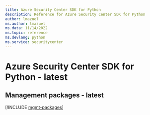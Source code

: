 ```yaml
---
title: Azure Security Center SDK for Python
description: Reference for Azure Security Center SDK for Python
author: lmazuel
ms.author: lmazuel
ms.data: 11/14/2022
ms.topic: reference
ms.devlang: python
ms.service: securitycenter
---
```

# Azure Security Center SDK for Python - latest

## Management packages - latest
[!INCLUDE [mgmt-packages](security-center-mgmt-index.md)]